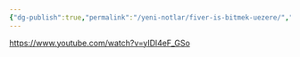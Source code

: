 ```yaml
---
{"dg-publish":true,"permalink":"/yeni-notlar/fiver-is-bitmek-uezere/","noteIcon":""}
---
```


https://www.youtube.com/watch?v=yIDl4eF_GSo


